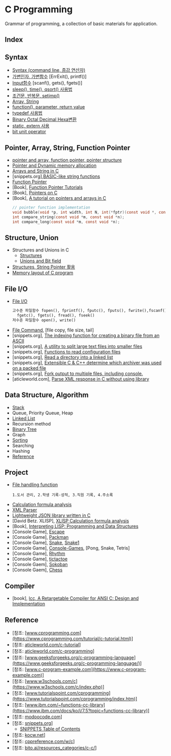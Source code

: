 # C Programming
Grammar of programming, a collection of basic materials for application.

## Index
## Syntax
* [Syntax (command line, 증감 연산자)](https://github.com/csbyun-data/C-Pro/blob/main/chap01/Syntax/README.md) 
* [가변인자, 가변함수](https://github.com/csbyun-data/C-Pro/blob/main/chap01/Variadic/README.md) [ErrExit(), printf()]
* [Input함수](https://github.com/csbyun-data/C-Pro/blob/main/chap01/Input/README.md) [scanf(), gets(), fgets()]
* [sleep(), time(), qsort() 사용법](https://github.com/csbyun-data/C-Pro/blob/main/chap01/QSort/README.md)
* [조건문, 반복문, setjmp()](https://github.com/csbyun-data/C-Pro/blob/main/chap01/Flow/README.md)
* [Array, String](https://github.com/csbyun-data/C-Pro/blob/main/chap01/String_in_C/README.md)
* [function(), parameter, return value](https://github.com/csbyun-data/C-Pro/blob/main/chap01/Function/README.md)
* [typedef 사용법](https://github.com/csbyun-data/C-Pro/blob/main/chap01/TypeDef/README.md)
* [Binary Octal Decimal Hexa변환](https://github.com/csbyun-data/C-Pro/blob/main/chap01/Bin/README.md)
* [static, extern 사용](https://github.com/csbyun-data/C-Pro/blob/main/chap01/extern/README.md)
* [bit unit operator](https://github.com/csbyun-data/C-Pro/blob/main/chap01/Bit/README.md)
  
## Pointer, Array, String, Function Pointer  
* [pointer and array, function pointer, pointer structure](https://github.com/csbyun-data/C-Pro/blob/main/chap02/Pointer_and_Array/READ.md)
* [Pointer and Dynamic memory allocation](https://github.com/csbyun-data/C-Pro/blob/main/chap02/Pointer_and_Dynamic_Allocation/README.md)
* [Arrays and String in C](https://github.com/csbyun-data/C-Pro/blob/main/chap02/Arrays_and_Strings_in_C/README.md)
* [snippets.org],[BASIC-like string functions](https://github.com/csbyun-data/C-Pro/blob/main/chap02/bastring/README.md)
* [Function Pointer](https://github.com/csbyun-data/C-Pro/blob/main/chap02/Function_Pointer/README.md)
* [Book], [Function Pointer Tutorials](https://github.com/csbyun-data/C-Pro/blob/main/chap02/Function_Pointer_Tutorials/README.md)
* [Book], [Pointers on C](https://github.com/csbyun-data/C-Pro/blob/main/chap02/Pointers_On_C/READ.md)
* [Book], [A tutorial on pointers and arrays in C](https://github.com/csbyun-data/C-Pro/blob/main/chap02/A_tutorial_on_pointers_and_arrays_in_C/README.md)
  ```c
  // pointer function implementation
  void bubble(void *p, int width, int N, int(*fptr)(const void *, const void *));
  int compare_string(const void *m, const void *n);
  int compare_long(const void *m, const void *n);
  ```

## Structure, Union
* Structures and Unions in C
    * [Structures](https://github.com/csbyun-data/C-Pro/blob/main/chap02/Structures_and_Union/README.md)
    * [Unions and Bit field](https://github.com/csbyun-data/C-Pro/blob/main/chap02/Structures_and_Union/UNION.md)
* [Structures, String Pointer 활용](https://github.com/csbyun-data/C-Pro/blob/main/chap02/Application/README.md)
* [Memory layout of C program](https://github.com/csbyun-data/C-Pro/blob/main/chap02/Memory-layout/README.md)
  
## File I/O
* [File I/O](https://github.com/csbyun-data/C-Pro/blob/main/chap03/File/README.md)
  ```txt
  고수준 파일함수 fopen(), fprintf(), fputc(), fputs(), fwrite(),fscanf(),
    fgetc(), fgets(), fread(), fseek()
  저수준 파일함수 open(), write()
    ```
* [File Command](https://github.com/csbyun-data/C-Pro/blob/main/chap03/FileCmd/README.md), [file copy, file size, tail]
* [snippets.org], [The indexing function for creating a binary file from an ASCII](https://github.com/csbyun-data/C-Pro/blob/main/chap03/Index/README.md)
* [snippets.org], [A utility to split large text files into smaller files
](https://github.com/csbyun-data/C-Pro/blob/main/chap03/Split/README.md)
* [snippets.org], [Functions to read configuration files](https://github.com/csbyun-data/C-Pro/blob/main/chap03/Cfg/README.md)
* [snippets.org], [Read a directory into a linked list](https://github.com/csbyun-data/C-Pro/blob/main/chap03/FileList/README.md)
* [snippets.org], [Extensible C & C++ determine which archiver was used on a packed file](https://github.com/csbyun-data/C-Pro/blob/main/chap03/Arch/README.md)
* [snippets.org], [Fork output to multiple files, including console.](https://github.com/csbyun-data/C-Pro/blob/main/chap03/Fork/README.md)
* [aticleworld.com], [Parse XML response in C without using library](https://github.com/csbyun-data/C-Pro/blob/main/chap03/XML/README.md)

## Data Structure, Algorithm
* [Stack](https://github.com/csbyun-data/C-Pro/blob/main/chap04/Stack/README.md)
* Queue, Priority Queue, Heap
* [Linked List](https://github.com/csbyun-data/C-Pro/blob/main/chap04/Linked_List/README.md)
* Recursion method
* [Binary Tree](https://github.com/csbyun-data/C-Pro/blob/main/chap04/Binary_Tree/README.md)
* Graph
* [Sorting](https://github.com/csbyun-data/C-Pro/blob/main/chap04/Sorting/README.md)
* Searching
* Hashing
* [Reference](https://github.com/csbyun-data/C-Pro/blob/main/chap04/README.md)

## Project  
* [File handling function](https://github.com/csbyun-data/C-Pro/blob/main/chap05/File/README.md)
    ```
    1.도서 관리, 2.학생 기록-성적, 3.직원 기록, 4.주소록
    ```
* [Calculation formula analysis](https://github.com/csbyun-data/C-Pro/blob/main/chap05/Calc/README.md)
* [XML Parser](https://github.com/csbyun-data/C-Pro/blob/main/chap05/XML_Parser/README.md)
* [Lightweight JSON library written in C](https://github.com/csbyun-data/C-Pro/blob/main/chap05/JSON/README.md)
* [David Betz. XLISP], [XLISP Calculation formula analysis](https://github.com/csbyun-data/C-Pro/blob/main/chap05/XLISP/README.md)
* [Book], [Interpreting LISP: Programming and Data Structures](https://github.com/csbyun-data/C-Pro/blob/main/chap05/Interpreting-lisp/READ.md)
* [Console Game], [Escape](https://github.com/csbyun-data/C-Pro/blob/main/chap05/Escape/README.md)
* [Console Game], [Packman](https://github.com/YoctoForBeaglebone/pacman4console)
* [Console Game], [Snake](https://github.com/Contagious06/console-snake-game), [Snake1](https://github.com/peperunii/Games-Snake)
* [Console Game], [Console-Games](https://github.com/arasgungore/console-games), [Pong, Snake, Tetris]
* [Console Game], [Rhythm](https://github.com/Waterticket/C-Rhythm-Game)
* [Console Game], [tictactoe](https://github.com/emacdona/tictactoe)
* [Console Gaem], [Sokoban](https://github.com/maksimKorzh/sokoban)
* [Console Gaem], [Chess](https://github.com/omeredel/Chess-In-C)

## Compiler
* [book], [lcc, A Retargetable Compiler for ANSI C: Design and Implementation](https://github.com/drh/lcc)

## Reference
* [참조: [www.cprogramming.com](https://www.cprogramming.com/tutorial/c-tutorial.html)]
* [참조: [aticleworld.com/c-tutorial](https://aticleworld.com/c-tutorial/)]
* [참조: [aticleworld.com/c-programming](https://aticleworld.com/c-programming/)]
* [참조: [www.geeksforgeeks.org/c-programming-language](https://www.geeksforgeeks.org/c-programming-language/)]
* [참조: [www.c-program-example.com](https://www.c-program-example.com)]
* [참조: [www.w3schools.com/c](https://www.w3schools.com/c/index.php)]
* [참조: [www.tutorialspoint.com/cprogramming](https://www.tutorialspoint.com/cprogramming/index.htm)]
* [참조: [www.ibm.com/~functions-cc-library](https://www.ibm.com/docs/ko/i/7.5?topic=functions-cc-library)]
* [참조: [modoocode.com](https://modoocode.com/)]
* [참조: [snippets.org](https://github.com/vonj/snippets.org)]
    * [SNIPPETS Table of Contents](https://github.com/vonj/snippets.org/blob/master/snippets.ndx)
* [참조: [kocw.net](http://www.kocw.net/home/search/kemView.do?kemId=1267012])]
* [참조: [cppreference.com/w/c](https://en.cppreference.com/w/c)]
* [참조: [bito.ai/resources_categories/c-c/](https://bito.ai/resources_categories/c-c/)]
